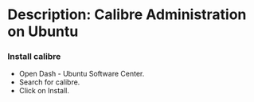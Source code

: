 # Description: Calibre Administration on Ubuntu

### Install calibre
- Open Dash - Ubuntu Software Center.
- Search for calibre.
- Click on Install.
